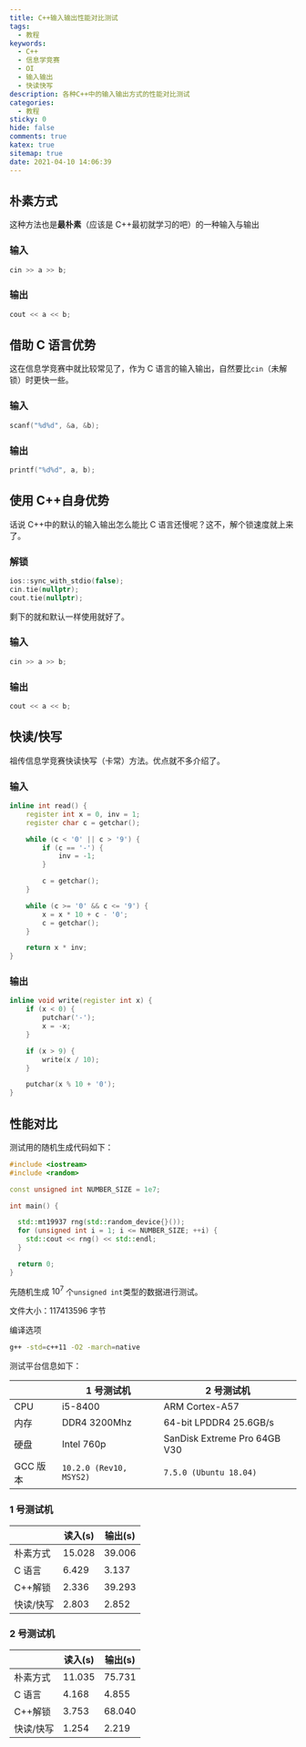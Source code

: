 ```yaml
---
title: C++输入输出性能对比测试
tags:
  - 教程
keywords:
  - C++
  - 信息学竞赛
  - OI
  - 输入输出
  - 快读快写
description: 各种C++中的输入输出方式的性能对比测试
categories:
  - 教程
sticky: 0
hide: false
comments: true
katex: true
sitemap: true
date: 2021-04-10 14:06:39
---
```


## 朴素方式

这种方法也是**最朴素**（应该是 C++最初就学习的吧）的一种输入与输出

### 输入

```cpp
cin >> a >> b;
```

### 输出

```cpp
cout << a << b;
```

## 借助 C 语言优势

这在信息学竞赛中就比较常见了，作为 C 语言的输入输出，自然要比`cin`（未解锁）时更快一些。

### 输入

```cpp
scanf("%d%d", &a, &b);
```

### 输出

```cpp
printf("%d%d", a, b);
```

## 使用 C++自身优势

话说 C++中的默认的输入输出怎么能比 C 语言还慢呢？这不，解个锁速度就上来了。

### 解锁

```cpp
ios::sync_with_stdio(false);
cin.tie(nullptr);
cout.tie(nullptr);
```

剩下的就和默认一样使用就好了。

### 输入

```cpp
cin >> a >> b;
```

### 输出

```cpp
cout << a << b;
```

## 快读/快写

祖传信息学竞赛快读快写（卡常）方法。优点就不多介绍了。

### 输入

```cpp
inline int read() {
    register int x = 0, inv = 1;
    register char c = getchar();

    while (c < '0' || c > '9') {
        if (c == '-') {
            inv = -1;
        }

        c = getchar();
    }

    while (c >= '0' && c <= '9') {
        x = x * 10 + c - '0';
        c = getchar();
    }

    return x * inv;
}
```

### 输出

```cpp
inline void write(register int x) {
    if (x < 0) {
        putchar('-');
        x = -x;
    }

    if (x > 9) {
        write(x / 10);
    }

    putchar(x % 10 + '0');
}
```

## 性能对比

测试用的随机生成代码如下：

```cpp
#include <iostream>
#include <random>

const unsigned int NUMBER_SIZE = 1e7;

int main() {

  std::mt19937 rng(std::random_device{}());
  for (unsigned int i = 1; i <= NUMBER_SIZE; ++i) {
    std::cout << rng() << std::endl;
  }

  return 0;
}

```

先随机生成 $10^{7}$ 个`unsigned int`类型的数据进行测试。

文件大小：$117413596$ 字节

编译选项

```bash
g++ -std=c++11 -O2 -march=native
```

测试平台信息如下：

|          | 1 号测试机              | 2 号测试机                   |
| -------- | ----------------------- | ---------------------------- |
| CPU      | i5-8400                 | ARM Cortex-A57               |
| 内存     | DDR4 3200Mhz            | 64-bit LPDDR4 25.6GB/s       |
| 硬盘     | Intel 760p              | SanDisk Extreme Pro 64GB V30 |
| GCC 版本 | `10.2.0 (Rev10, MSYS2)` | `7.5.0 (Ubuntu 18.04)`       |

### 1 号测试机

|           | 读入(s)  | 输出(s)  |
| --------- | -------- | -------- |
| 朴素方式  | $15.028$ | $39.006$ |
| C 语言    | $6.429$  | $3.137$  |
| C++解锁   | $2.336$  | $39.293$ |
| 快读/快写 | $2.803$  | $2.852$  |

### 2 号测试机

|           | 读入(s)  | 输出(s)  |
| --------- | -------- | -------- |
| 朴素方式  | $11.035$ | $75.731$ |
| C 语言    | $4.168$  | $4.855$  |
| C++解锁   | $3.753$  | $68.040$ |
| 快读/快写 | $1.254$  | $2.219$  |
